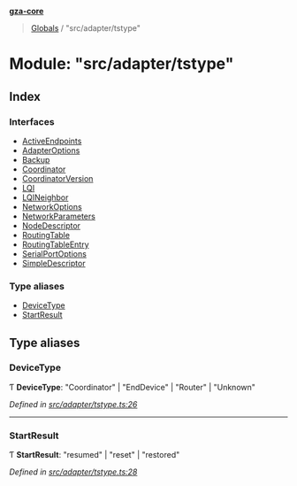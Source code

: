 **[gza-core](../README.md)**

> [Globals](../README.md) / "src/adapter/tstype"

# Module: "src/adapter/tstype"

## Index

### Interfaces

* [ActiveEndpoints](../interfaces/_src_adapter_tstype_.activeendpoints.md)
* [AdapterOptions](../interfaces/_src_adapter_tstype_.adapteroptions.md)
* [Backup](../interfaces/_src_adapter_tstype_.backup.md)
* [Coordinator](../interfaces/_src_adapter_tstype_.coordinator.md)
* [CoordinatorVersion](../interfaces/_src_adapter_tstype_.coordinatorversion.md)
* [LQI](../interfaces/_src_adapter_tstype_.lqi.md)
* [LQINeighbor](../interfaces/_src_adapter_tstype_.lqineighbor.md)
* [NetworkOptions](../interfaces/_src_adapter_tstype_.networkoptions.md)
* [NetworkParameters](../interfaces/_src_adapter_tstype_.networkparameters.md)
* [NodeDescriptor](../interfaces/_src_adapter_tstype_.nodedescriptor.md)
* [RoutingTable](../interfaces/_src_adapter_tstype_.routingtable.md)
* [RoutingTableEntry](../interfaces/_src_adapter_tstype_.routingtableentry.md)
* [SerialPortOptions](../interfaces/_src_adapter_tstype_.serialportoptions.md)
* [SimpleDescriptor](../interfaces/_src_adapter_tstype_.simpledescriptor.md)

### Type aliases

* [DeviceType](_src_adapter_tstype_.md#devicetype)
* [StartResult](_src_adapter_tstype_.md#startresult)

## Type aliases

### DeviceType

Ƭ  **DeviceType**: \"Coordinator\" \| \"EndDevice\" \| \"Router\" \| \"Unknown\"

*Defined in [src/adapter/tstype.ts:26](https://github.com/GrandeurSmart/gza-core/blob/master/src/src/adapter/tstype.ts#L26)*

___

### StartResult

Ƭ  **StartResult**: \"resumed\" \| \"reset\" \| \"restored\"

*Defined in [src/adapter/tstype.ts:28](https://github.com/GrandeurSmart/gza-core/blob/master/src/src/adapter/tstype.ts#L28)*
